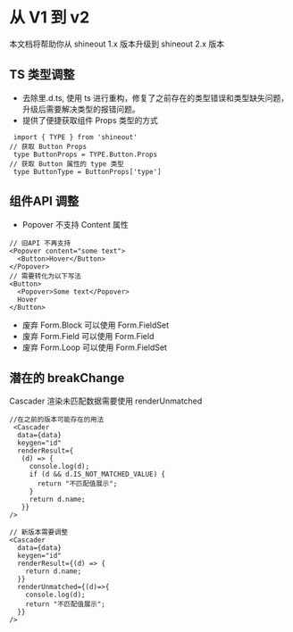 # 从 V1 到 v2
本文档将帮助你从 shineout 1.x 版本升级到 shineout 2.x 版本

## TS 类型调整
- 去除里.d.ts, 使用 ts 进行重构，修复了之前存在的类型错误和类型缺失问题，升级后需要解决类型的报错问题。
- 提供了便捷获取组件 Props 类型的方式
```
 import { TYPE } from 'shineout'
// 获取 Button Props
 type ButtonProps = TYPE.Button.Props
// 获取 Button 属性的 type 类型
 type ButtonType = ButtonProps['type']
```
## 组件API 调整
- Popover 不支持 Content 属性
```
// 旧API 不再支持
<Popover content="some text">
  <Button>Hover</Button>
</Popover>
// 需要转化为以下写法
<Button>
  <Popover>Some text</Popover>
  Hover
</Button>
```
- 废弃 Form.Block 可以使用 Form.FieldSet
- 废弃 Form.Field 可以使用 Form.Field
- 废弃 Form.Loop 可以使用 Form.FieldSet

## 潜在的 breakChange
Cascader 渲染未匹配数据需要使用 renderUnmatched
```
//在之前的版本可能存在的用法
 <Cascader
  data={data}
  keygen="id"
  renderResult={
   (d) => {
     console.log(d);
     if (d && d.IS_NOT_MATCHED_VALUE) {
       return "不匹配值展示";
     }
     return d.name;
   }}
/>

// 新版本需要调整
<Cascader
  data={data}
  keygen="id"
  renderResult={(d) => {
    return d.name;
  }}
  renderUnmatched={(d)=>{
    console.log(d);
    return "不匹配值展示";
  }}
/>

```
